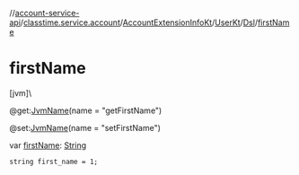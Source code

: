 //[account-service-api](../../../../../index.md)/[classtime.service.account](../../../index.md)/[AccountExtensionInfoKt](../../index.md)/[UserKt](../index.md)/[Dsl](index.md)/[firstName](first-name.md)

# firstName

[jvm]\

@get:[JvmName](https://kotlinlang.org/api/latest/jvm/stdlib/kotlin.jvm/-jvm-name/index.html)(name = &quot;getFirstName&quot;)

@set:[JvmName](https://kotlinlang.org/api/latest/jvm/stdlib/kotlin.jvm/-jvm-name/index.html)(name = &quot;setFirstName&quot;)

var [firstName](first-name.md): [String](https://kotlinlang.org/api/latest/jvm/stdlib/kotlin/-string/index.html)

<code>string first_name = 1;</code>
